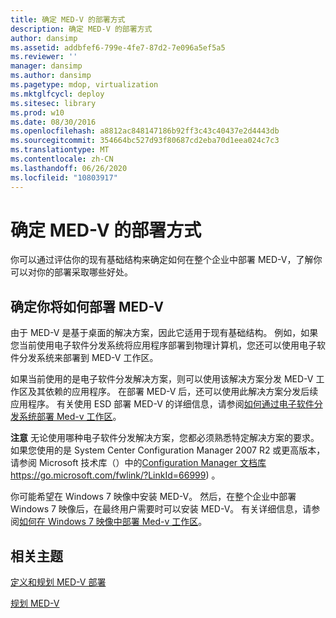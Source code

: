 ```yaml
---
title: 确定 MED-V 的部署方式
description: 确定 MED-V 的部署方式
author: dansimp
ms.assetid: addbfef6-799e-4fe7-87d2-7e096a5ef5a5
ms.reviewer: ''
manager: dansimp
ms.author: dansimp
ms.pagetype: mdop, virtualization
ms.mktglfcycl: deploy
ms.sitesec: library
ms.prod: w10
ms.date: 08/30/2016
ms.openlocfilehash: a8812ac848147186b92ff3c43c40437e2d4443db
ms.sourcegitcommit: 354664bc527d93f80687cd2eba70d1eea024c7c3
ms.translationtype: MT
ms.contentlocale: zh-CN
ms.lasthandoff: 06/26/2020
ms.locfileid: "10803917"
---
```

# 确定 MED-V 的部署方式


你可以通过评估你的现有基础结构来确定如何在整个企业中部署 MED-V，了解你可以对你的部署采取哪些好处。

## 确定你将如何部署 MED-V


由于 MED-V 是基于桌面的解决方案，因此它适用于现有基础结构。 例如，如果您当前使用电子软件分发系统将应用程序部署到物理计算机，您还可以使用电子软件分发系统来部署到 MED-V 工作区。

如果当前使用的是电子软件分发解决方案，则可以使用该解决方案分发 MED-V 工作区及其依赖的应用程序。 在部署 MED-V 后，还可以使用此解决方案分发后续应用程序。 有关使用 ESD 部署 MED-V 的详细信息，请参阅[如何通过电子软件分发系统部署 Med-v 工作区](how-to-deploy-a-med-v-workspace-through-an-electronic-software-distribution-system.md)。

**注意** 无论使用哪种电子软件分发解决方案，您都必须熟悉特定解决方案的要求。 如果您使用的是 System Center Configuration Manager 2007 R2 或更高版本，请参阅 Microsoft 技术库（）中的[Configuration Manager 文档库](https://go.microsoft.com/fwlink/?LinkId=66999) https://go.microsoft.com/fwlink/?LinkId=66999) 。

 

你可能希望在 Windows 7 映像中安装 MED-V。 然后，在整个企业中部署 Windows 7 映像后，在最终用户需要时可以安装 MED-V。 有关详细信息，请参阅[如何在 Windows 7 映像中部署 Med-v 工作区](how-to-deploy-a-med-v-workspace-in-a-windows-7-image.md)。

## 相关主题


[定义和规划 MED-V 部署](define-and-plan-your-med-v-deployment.md)

[规划 MED-V](planning-for-med-v.md)

 

 





